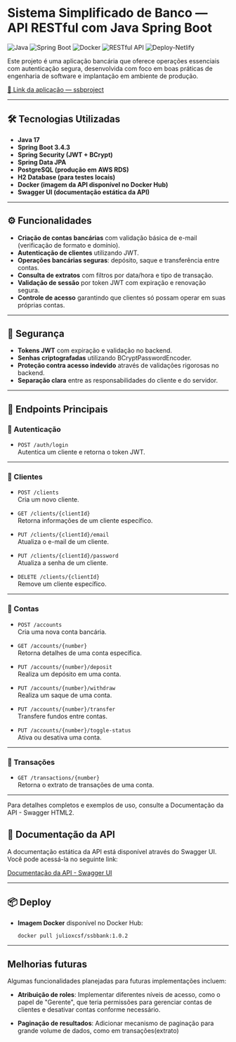 # Sistema Simplificado de Banco — API RESTful com Java Spring Boot
![Java](https://img.shields.io/badge/Java-17-blue?logo=java)
![Spring Boot](https://img.shields.io/badge/Spring_Boot-3.4.3-brightgreen?logo=spring)
![Docker](https://img.shields.io/badge/Docker-Disponível-blue?logo=docker)
![RESTful API](https://img.shields.io/badge/API-RESTful-orange)
![Deploy-Netlify](https://img.shields.io/badge/Deploy-Netlify-success?logo=netlify)

Este projeto é uma aplicação bancária que oferece operações essenciais com autenticação segura, desenvolvida com foco em boas práticas de engenharia de software e implantação em ambiente de produção.

[🔗 Link da aplicação — ssbproject](https://ssbproject.netlify.app/index.html)

---

## 🛠️ Tecnologias Utilizadas

- **Java 17**
- **Spring Boot 3.4.3**
- **Spring Security (JWT + BCrypt)**
- **Spring Data JPA**
- **PostgreSQL (produção em AWS RDS)**
- **H2 Database (para testes locais)**
- **Docker (imagem da API disponível no Docker Hub)**
- **Swagger UI (documentação estática da API)**

---

## ⚙️ Funcionalidades

- **Criação de contas bancárias** com validação básica de e-mail (verificação de formato e domínio).
- **Autenticação de clientes** utilizando JWT.
- **Operações bancárias seguras**: depósito, saque e transferência entre contas.
- **Consulta de extratos** com filtros por data/hora e tipo de transação.
- **Validação de sessão** por token JWT com expiração e renovação segura.
- **Controle de acesso** garantindo que clientes só possam operar em suas próprias contas.

---

## 🔐 Segurança

- **Tokens JWT** com expiração e validação no backend.
- **Senhas criptografadas** utilizando BCryptPasswordEncoder.
- **Proteção contra acesso indevido** através de validações rigorosas no backend.
- **Separação clara** entre as responsabilidades do cliente e do servidor.

---

## 📌 Endpoints Principais

### 🔑 Autenticação

- `POST /auth/login`  
  Autentica um cliente e retorna o token JWT.

---

### 👤 Clientes

- `POST /clients`  
  Cria um novo cliente.

- `GET /clients/{clientId}`  
  Retorna informações de um cliente específico.

- `PUT /clients/{clientId}/email`  
  Atualiza o e-mail de um cliente.

- `PUT /clients/{clientId}/password`  
  Atualiza a senha de um cliente.

- `DELETE /clients/{clientId}`  
  Remove um cliente específico.

---

### 🏦 Contas

- `POST /accounts`  
  Cria uma nova conta bancária.

- `GET /accounts/{number}`  
  Retorna detalhes de uma conta específica.

- `PUT /accounts/{number}/deposit`  
  Realiza um depósito em uma conta.

- `PUT /accounts/{number}/withdraw`  
  Realiza um saque de uma conta.

- `PUT /accounts/{number}/transfer`  
  Transfere fundos entre contas.

- `PUT /accounts/{number}/toggle-status`  
  Ativa ou desativa uma conta.

---

### 📄 Transações

- `GET /transactions/{number}`  
  Retorna o extrato de transações de uma conta.

---

Para detalhes completos e exemplos de uso, consulte a Documentação da API - Swagger HTML2.

## 📄 Documentação da API

A documentação estática da API está disponível através do Swagger UI. Você pode acessá-la no seguinte link:

[Documentação da API - Swagger UI](https://swagger-ssb-api.netlify.app/)

---

## 📦 Deploy

- **Imagem Docker** disponível no Docker Hub:

  ```bash
  docker pull julioxcsf/ssbbank:1.0.2
  ```

---

## Melhorias futuras

Algumas funcionalidades planejadas para futuras implementações incluem:

- **Atribuição de roles**: Implementar diferentes níveis de acesso, como o papel de "Gerente", que teria permissões para gerenciar contas de clientes e desativar contas conforme necessário.

- **Paginação de resultados**: Adicionar mecanismo de paginação para grande volume de dados, como em transações(extrato)
